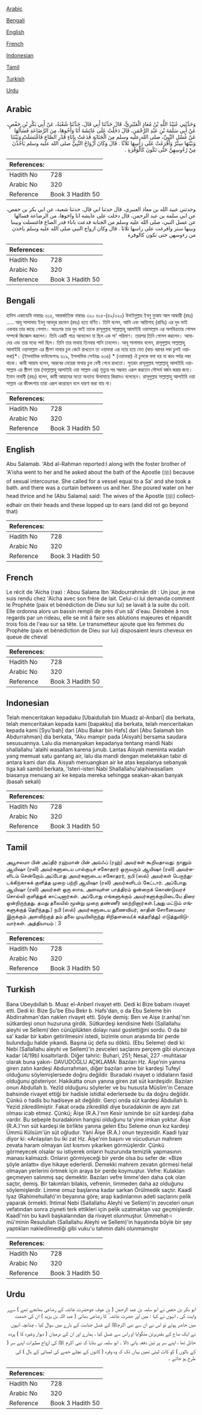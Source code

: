 [Arabic](#arabic)

[Bengali](#bengali)

[English](#english)

[French](#french)

[Indonesian](#indonesian)

[Tamil](#tamil)

[Turkish](#turkish)

[Urdu](#urdu)

## Arabic


<div dir="rtl" lang="ar" style={{fontSize:'larger',backgroundColor:'#f8f9fa',padding:20}}>
وَحَدَّثَنِي عُبَيْدُ اللَّهِ بْنُ مُعَاذٍ الْعَنْبَرِيُّ، قَالَ حَدَّثَنَا أَبِي قَالَ، حَدَّثَنَا شُعْبَةُ، عَنْ أَبِي بَكْرِ بْنِ حَفْصٍ، عَنْ أَبِي سَلَمَةَ بْنِ عَبْدِ الرَّحْمَنِ، قَالَ دَخَلْتُ عَلَى عَائِشَةَ أَنَا وَأَخُوهَا، مِنَ الرَّضَاعَةِ فَسَأَلَهَا عَنْ غُسْلِ النَّبِيِّ، صلى الله عليه وسلم مِنَ الْجَنَابَةِ فَدَعَتْ بِإِنَاءٍ قَدْرِ الصَّاعِ فَاغْتَسَلَتْ وَبَيْنَنَا وَبَيْنَهَا سِتْرٌ وَأَفْرَغَتْ عَلَى رَأْسِهَا ثَلاَثًا ‏.‏ قَالَ وَكَانَ أَزْوَاجُ النَّبِيِّ صلى الله عليه وسلم يَأْخُذْنَ مِنْ رُءُوسِهِنَّ حَتَّى تَكُونَ كَالْوَفْرَةِ ‏.‏
</div>
<div style={{backgroundColor:'#f8f9fa',padding:20, marginBottom: 10}}><table> <thead> <tr> <th>References:</th> <th></th> </tr> </thead> <tbody><tr><td>Hadith No</td><td>728</td></tr><tr><td>Arabic No</td><td>320</td></tr><tr><td>Reference</td><td>Book 3 Hadith 50</td></tr></tbody></table></div>


<div dir="rtl" lang="ar" style={{fontSize:'larger',backgroundColor:'#f8f9fa',padding:20}}>
وحدثني عبيد الله بن معاذ العنبري، قال حدثنا ابي قال، حدثنا شعبة، عن ابي بكر بن حفص، عن ابي سلمة بن عبد الرحمن، قال دخلت على عايشة انا واخوها، من الرضاعة فسالها عن غسل النبي، صلى الله عليه وسلم من الجنابة فدعت باناء قدر الصاع فاغتسلت وبيننا وبينها ستر وافرغت على راسها ثلاثا . قال وكان ازواج النبي صلى الله عليه وسلم ياخذن من رءوسهن حتى تكون كالوفرة
</div>
<div style={{backgroundColor:'#f8f9fa',padding:20, marginBottom: 10}}><table> <thead> <tr> <th>References:</th> <th></th> </tr> </thead> <tbody><tr><td>Hadith No</td><td>728</td></tr><tr><td>Arabic No</td><td>320</td></tr><tr><td>Reference</td><td>Book 3 Hadith 50</td></tr></tbody></table></div>

## Bengali


<div dir="ltr" lang="bn" style={{fontSize:'larger',backgroundColor:'#f8f9fa',padding:20}}>
হাদিস একাডেমি নাম্বারঃ ৬১৫, আন্তর্জাতিক নাম্বারঃ ৩২০ ৬১৫-(৪২/৩২০) উবাইদুল্লাহ ইবনু মুআয আল আম্বারী (রহঃ) ..... আবূ সালামাহ ইবনু আবদুর রহমান (রহঃ) হতে বর্ণিত। তিনি বলেন, আমি এবং আয়িশাহ্ (রাযিঃ) এর দুধ ভাই একবার তার কাছে গেলাম। অতঃপর তার দুধ ভাই তাকে রাসূলুল্লাহ সাল্লাল্লাহু আলাইহি ওয়াসাল্লাম এর অপবিত্রতার গোসল সম্পর্কে জিজ্ঞেস করলেন। তিনি একটি পাত্র আনালেন যা ছিল এক সা' পরিমাণ। তারপর তিনি গোসল করলেন। আমাদের এবং তার মধ্যে পর্দা ছিল। তিনি তার মাথায় তিনবার পানি ঢানলেন। আবূ সালামাহ বলেন, রাসূলুল্লাহ সাল্লাল্লাহু আলাইহি ওয়াসাল্লাম এর স্ত্রীগণ মাথার চুল কেটে রাখতেন তা ওয়াফরা এর ন্যায় হয়ে যেত (ঘাড় বরাবর লম্বা চুলই ওয়াফরা)*। (ইসলামিক ফাউন্ডেশনঃ ৬১৯, ইসলামিক সেন্টারঃ ৬৩৪) * (ওয়াফরা) ঐ চুলকে বলা হয় যা কাধ পর্যন্ত লম্বা থাকে। কাযী আয়ায বলেন, আরবের মেয়েরা মাথার চুল বেনী গেথে রাখতো। সুতরাং রাসূলুল্লাহ সাল্লাল্লাহু আলাইহি ওয়াসাল্লাম এর স্ত্রীগণ তার (সাল্লাল্লাহু আলাইহি ওয়া সাল্লাম এর) মৃত্যুর পর সম্ভবত এরূপ করতেন সৌন্দর্য বর্জন করার জন্য। ইমান নাবাবী (রহঃ) বলেন, কাযী আয়াযের মতো অন্যান্য উলামায়ে কিরামও বলেছেন। রাসূলুল্লাহ সাল্লাল্লাহু আলাইহি ওয়া সাল্লাম এর জীবদ্দশায় তারা এরূপ করেছেন বলে ধারণা করা যায় না।
</div>
<div style={{backgroundColor:'#f8f9fa',padding:20, marginBottom: 10}}><table> <thead> <tr> <th>References:</th> <th></th> </tr> </thead> <tbody><tr><td>Hadith No</td><td>728</td></tr><tr><td>Arabic No</td><td>320</td></tr><tr><td>Reference</td><td>Book 3 Hadith 50</td></tr></tbody></table></div>

## English


<div dir="ltr" lang="en" style={{fontSize:'larger',backgroundColor:'#f8f9fa',padding:20}}>
Abu Salamab. 'Abd al-Rahman reported:I along with the foster brother of 'A'isha went to her and he asked about the bath of the Apostle (ﷺ) because of sexual intercourse. She called for a vessel equal to a Sa' and she took a bath. and there was a curtain between us and her. She poured water on her head thrice and he (Abu Salama) said: The wives of the Apostle (ﷺ) collectedhair on their heads and these lopped up to ears (and did rot go beyond that)
</div>
<div style={{backgroundColor:'#f8f9fa',padding:20, marginBottom: 10}}><table> <thead> <tr> <th>References:</th> <th></th> </tr> </thead> <tbody><tr><td>Hadith No</td><td>728</td></tr><tr><td>Arabic No</td><td>320</td></tr><tr><td>Reference</td><td>Book 3 Hadith 50</td></tr></tbody></table></div>

## French


<div dir="ltr" lang="fr" style={{fontSize:'larger',backgroundColor:'#f8f9fa',padding:20}}>
Le récit de 'Aïcha (raa) : Abou Salama Ibn 'Abdourrahmân dit : Un jour, je me suis rendu chez 'Aïcha avec son frère de lait. Celui-ci lui demanda comment le Prophète (paix et bénédiction de Dieu sur lui) se lavait à la suite du coït. Elle ordonna alors un bassin rempli de près d'un sâ' d'eau. Dérobée à nos regards par un rideau, elle se mit à faire ses ablutions majeures et répandit trois fois de l'eau sur sa tête. Le transmetteur ajoute que les femmes du Prophète (paix et bénédiction de Dieu sur lui) disposaient leurs cheveux en queue de cheval
</div>
<div style={{backgroundColor:'#f8f9fa',padding:20, marginBottom: 10}}><table> <thead> <tr> <th>References:</th> <th></th> </tr> </thead> <tbody><tr><td>Hadith No</td><td>728</td></tr><tr><td>Arabic No</td><td>320</td></tr><tr><td>Reference</td><td>Book 3 Hadith 50</td></tr></tbody></table></div>

## Indonesian


<div dir="ltr" lang="id" style={{fontSize:'larger',backgroundColor:'#f8f9fa',padding:20}}>
Telah menceritakan kepadaku [Ubaidullah bin Muadz al-Anbari] dia berkata, telah menceritakan kepada kami [bapakku] dia berkata, telah menceritakan kepada kami [Syu'bah] dari [Abu Bakar bin Hafs] dari [Abu Salamah bin Abdurrahman] dia berkata, "Aku mampir pada [Aisyah] bersama saudara sesusuannya. Lalu dia menanyakan kepadanya tentang mandi Nabi shallallahu 'alaihi wasallam karena junub. Lantas Aisyah meminta wadah yang memuat satu gantang air, lalu dia mandi dengan meletakkan tabir di antara kami dan dia. Aisyah menuangkan air ke atas kepalanya sebanyak tiga kali sambil berkata, 'Isteri-isteri Nabi Shallallahu'alaihiwasallam biasanya menuang air ke kepala mereka sehingga seakan-akan banyak (basah sekali)
</div>
<div style={{backgroundColor:'#f8f9fa',padding:20, marginBottom: 10}}><table> <thead> <tr> <th>References:</th> <th></th> </tr> </thead> <tbody><tr><td>Hadith No</td><td>728</td></tr><tr><td>Arabic No</td><td>320</td></tr><tr><td>Reference</td><td>Book 3 Hadith 50</td></tr></tbody></table></div>

## Tamil


<div dir="ltr" lang="ta" style={{fontSize:'larger',backgroundColor:'#f8f9fa',padding:20}}>
அபூசலமா பின் அப்திர் ரஹ்மான் பின் அவ்ஃப் (ரஹ்) அவர்கள் கூறியதாவது: நானும் ஆயிஷா (ரலி) அவர்களுடைய பால்குடிச் சகோதரர் ஒருவரும் ஆயிஷா (ரலி) அவர்களிடம் சென்றோம்.அப்போது அவர்களுடைய சகோதரர், நபி (ஸல்) அவர்கள் பெருந்துடக்கிற்காகக் குளித்த முறை பற்றி ஆயிஷா (ரலி) அவர்களிடம் கேட்டார். அப்போது ஆயிஷா (ரலி) அவர்கள் ஒரு ஸாஉ அளவுள்ள பாத்திரம் ஒன்றைக் கொண்டுவரச் சொல்லி குளித்துக் காட்டினார்கள். அப்போது எங்களுக்கும் அவர்களுக்குமிடையே திரை ஒன்றிருந்தது. தமது தலையில் மூன்று முறை தண்ணீர் ஊற்றினார்கள்.(அது மட்டும் எங்களுக்குத் தெரிந்தது.) நபி (ஸல்) அவர்களுடைய துணைவியர், காதின் சோனைவரை இருக்கும் அளவிற்குத் தம் தலை முடியிலிருந்து சிறிதளவை(க் கத்தரித்து) எடுத்துவிடுவார்கள். அத்தியாயம் : 3
</div>
<div style={{backgroundColor:'#f8f9fa',padding:20, marginBottom: 10}}><table> <thead> <tr> <th>References:</th> <th></th> </tr> </thead> <tbody><tr><td>Hadith No</td><td>728</td></tr><tr><td>Arabic No</td><td>320</td></tr><tr><td>Reference</td><td>Book 3 Hadith 50</td></tr></tbody></table></div>

## Turkish


<div dir="ltr" lang="tr" style={{fontSize:'larger',backgroundColor:'#f8f9fa',padding:20}}>
Bana Ubeydııllah b. Muaz el-Anberî rivayet etti. Dedi ki Bize babam rivayet etti. Dedi ki: Bize Şu'be Ebu Bekr b. Hafs'dan, o da Ebu Seleme bin Abdirrahman'dan naklen rivayet etti. Şöyle demiş: Ben ve Aişe (r.anha)'nın sütkardeşi onun huzuruna girdik. Sütkardeşi kendisine Nebi (Sallallahu aleyhi ve Sellem)'den cünüplükten dolayı nasıl guslettiğini sordu. O da bir sa' kadar bir kabın getirilmesini istedi, bizimle onun arasında bir perde bulunduğu halde yıkandı. Başına üç defa su döktü. (Ebu Seleme) dedi ki: Nebi (Sallallahu aleyhi ve Sellem)'in zevceleri saçlarını perçem gibi oluncaya kadar (4/19b) kısaltırlardı. Diğer tahric: Buhari, 251; Nesai, 227 -muhtasar olarak buna yakın- DAVUDOĞLU AÇIKLAMA: Bazıları Hz. Âişe’nin yanına giren zatın kardeşi Abdurrahman, diğer bazıları anne bir kardeşi Tufeyl olduğunu söylemişlersede doğru değildir. Buradaki rivayet o iddiaların fasid olduğunu gösteriyor. Hakikatta onun yanına giren zat süt kardeşidir. Bazıları onun Abdullah b. Yezîd olduğunu söylerler ve bu hususta Müslim'in Cenaze bahsinde rivayet ettiği bir hadisle istidlal ederlersede bu da doğru değildir. Çünkü o hadîs bu hadiseye ait değildir. Gerçi onda süt kardeşi Abdullah b. Yezid zikredilmiştir. Fakat orada zikredildi diye buradakinin de aynı zat olması icab etmez. Çünkü; Âişe (R.A.)'nın Kesir isminde bir süt kardeşi daha vardır. Bu sebeple buradakinin hangisi olduğunu ta'yine imkan yoktur. Âişe (R.A.)'nın süt kardeşi ile birlikte yanına gelen Ebu Seleme onun kız kardeşi Ümmü Külsüm'ün süt oğludur. Yani Âişe (R.A.) onun teyzesidir. Kaadi Iyaz diyor ki: «Anlaşılan bu iki zat Hz. Âişe'nin başını ve vücudunun mahrem zevata haram olmayan üst kısmını yıkarken görmüşlerdir. Çünkü görmeyecek olsalar su istiyerek onların huzurunda temizlik yapmasının manası kalmazdı. Onların görmiyeceği bir yerde olsa bu sefer de: «Bize şöyle anlattı» diye hikaye ederlerdi. Demekki mahrem zevatın görmesi helal olmayan yerlerini örtmek için araya bir perde koymuştur. Vefre: Kulakları geçmeyen salınmış saç demektir. Bazıları vefre limme'den daha çok olan saçtır, demiş. Bir takımları bilakis, vefrenin, limmeden daha az olduğunu söylemişlerdir. Limme omuz başlarına kadar sarkan Örülmedik saçtır. Kaadî Iyaz (Rahimehullah)'ın beyanına göre; arap kadınlarının adeti saçlarını pelik yaparak örmekti. İhtimal Nebi (Sallallahu Aleyhi ve Sellem)'in zevceleri onun vefatından sonra ziyneti terk ettikleri için pelik uzatmaktan vaz geçmişlerdir. Kaadî'nin bu kavli başkalarından da rivayet olunmuştur. Ümmehat-ı mü'minin Resulullah (Sallallahu Aleyhi ve Sellem)'in hayatında böyle bir şey yaptıkları nakledilmediği gibi vuku'u tahmin dahi olunmamıştır
</div>
<div style={{backgroundColor:'#f8f9fa',padding:20, marginBottom: 10}}><table> <thead> <tr> <th>References:</th> <th></th> </tr> </thead> <tbody><tr><td>Hadith No</td><td>728</td></tr><tr><td>Arabic No</td><td>320</td></tr><tr><td>Reference</td><td>Book 3 Hadith 50</td></tr></tbody></table></div>

## Urdu


<div dir="rtl" lang="ur" style={{fontSize:'larger',backgroundColor:'#f8f9fa',padding:20}}>
ابو بکر بن حفص نے ابو سلمہ بن عبد الرحمن ( بن عوف جوحضرت عائشہ کے رضاعی بھانجے تھے ) سےر وایت کی ، انہوں نے کہا : میں اور حضرت عائشہ ؓ کا رضاعی بھائی ( عبد اللہ بن یزید ) ان کی خدمت میں حاضر ہوئے تو اس نے ان سے نبی اکرمﷺ کے غسل جنابت کے بارے میں سوال کیا ، چنانچہ انہوں نے ایک صاع کے بقدربرتن منگوایا او راس سے غسل کیا ، ہمارے اور ان کے درمیان ( دیوار وغیرہ کا ) پردہ حائل تھا ، اپنے سر پر تین دفعہ پانی ڈالا ۔ ابو سلمہ نے بتایا کہ نبی اکرم ﷺ کی ازواج مطہرات اپنے سر ( کے بالوں ) کو کاٹ لیتی تھیں یہاں تک کہ وہ وفرہ ( کانوں کے نچلے حصے کی لمبائی کے بال ) کی طرح ہو جاتے ۔
</div>
<div style={{backgroundColor:'#f8f9fa',padding:20, marginBottom: 10}}><table> <thead> <tr> <th>References:</th> <th></th> </tr> </thead> <tbody><tr><td>Hadith No</td><td>728</td></tr><tr><td>Arabic No</td><td>320</td></tr><tr><td>Reference</td><td>Book 3 Hadith 50</td></tr></tbody></table></div>
